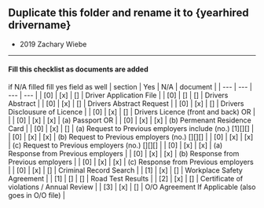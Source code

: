 ## Duplicate this folder and rename it to {yearhired drivername} 

* 2019 Zachary Wiebe

***

#### Fill this checklist as documents are added
if N/A filled fill yes field as well
| section | Yes | N/A | document |
| --- | --- | --- | --- |
| [0] | [x] | [] | Driver Application File |
| [0] | [] | [] | Drivers Abstract |
| [0] | [x] | [] | Drivers Abstract Request |
| [0] | [x] | [] | Drivers Disclousure of Licence |
| [0] | [x] | [] | Drivers Licence (front and back) OR | |
| [0] | [x] | [x] | (a) Passport OR |
| [0] | [x] | [x] | (b) Permenant Residence Card |
| [0] | [x] | [] | (a) Request to Previous employers include (no.) [1][][] |
| [0] | [x] | [x] | (b) Request to Previous employers (no.) [][][] |
| [0] | [x] | [x] | (c) Request to Previous employers (no.) [][][] |
| [0] | [x] | [x] | (a) Response from Previous employers |
| [0] | [x] | [x] | (b) Response from Previous employers |
| [0] | [x] | [x] | (c) Response from Previous employers |
| [0] | [x] | [] | Criminal Record Search |
| [1] | [x] | [] | Workplace Safety Agreement |
| [1] | [] | [] | Road Test Results |
| [2] | [x] | [] | Certificate of violations / Annual Review |
| [3] | [x] | [] | O/O Agreement If Applicable (also goes in O/O file) |
